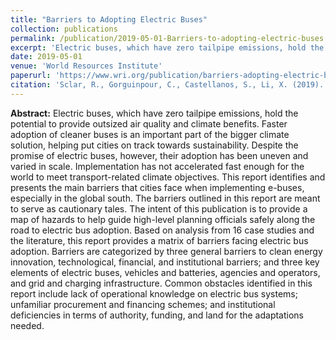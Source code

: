 ```yaml
---
title: "Barriers to Adopting Electric Buses"
collection: publications
permalink: /publication/2019-05-01-Barriers-to-adopting-electric-buses
excerpt: 'Electric buses, which have zero tailpipe emissions, hold the potential to provide outsized air quality and climate benefits. Faster adoption of cleaner buses is an important part of the bigger climate solution, helping put cities on track towards sustainability. Despite the promise of electric buses, however, their adoption has been uneven and varied in scale. Implementation has not accelerated fast enough for the world to meet transport-related climate objectives. This report identifies and presents the main barriers that cities face when implementing e-buses, especially in the global south.'
date: 2019-05-01
venue: 'World Resources Institute'
paperurl: 'https://www.wri.org/publication/barriers-adopting-electric-buses'
citation: 'Sclar, R., Gorguinpour, C., Castellanos, S., Li, X. (2019). &quot;Barriers to Adopting Electric Buses&quot;<i>. World Resources Institute</i>. '
---
```

<b>Abstract:</b>
Electric buses, which have zero tailpipe emissions, hold the potential to provide outsized air quality and climate benefits. Faster adoption of cleaner buses is an important part of the bigger climate solution, helping put cities on track towards sustainability. Despite the promise of electric buses, however, their adoption has been uneven and varied in scale. Implementation has not accelerated fast enough for the world to meet transport-related climate objectives. This report identifies and presents the main barriers that cities face when implementing e-buses, especially in the global south. The barriers outlined in this report are meant to serve as cautionary tales. The intent of this publication is to provide a map of hazards to help guide high-level planning officials safely along the road to electric bus adoption. Based on analysis from 16 case studies and the literature, this report provides a matrix of barriers facing electric bus adoption. Barriers are categorized by three general barriers to clean energy innovation, technological, financial, and institutional barriers; and three key elements of electric buses, vehicles and batteries, agencies and operators, and grid and charging infrastructure. Common obstacles identified in this report include lack of operational knowledge on electric bus systems; unfamiliar procurement and financing schemes; and institutional deficiencies in terms of authority, funding, and land for the adaptations needed.

